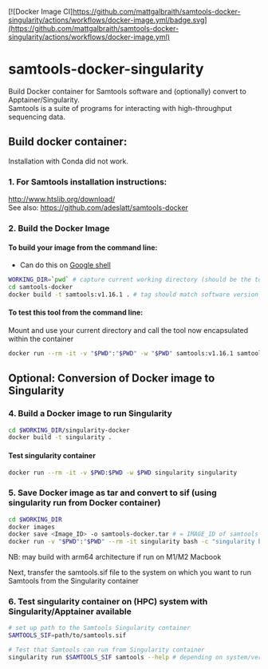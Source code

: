 [![Docker Image CI]https://github.com/mattgalbraith/samtools-docker-singularity/actions/workflows/docker-image.yml/badge.svg](https://github.com/mattgalbraith/samtools-docker-singularity/actions/workflows/docker-image.yml)
# samtools-docker-singularity
Build Docker container for Samtools software and (optionally) convert to Apptainer/Singularity.  
Samtools is a suite of programs for interacting with high-throughput sequencing data.  

## Build docker container:  

Installation with Conda did not work.
### 1. For Samtools installation instructions:  
http://www.htslib.org/download/  
See also:
https://github.com/adeslatt/samtools-docker

### 2. Build the Docker Image

#### To build your image from the command line:
* Can do this on [Google shell](https://shell.cloud.google.com)

```bash
WORKING_DIR=`pwd` # capture current working directory (should be the top-level samtools-docker-singularity directory)
cd samtools-docker
docker build -t samtools:v1.16.1 . # tag should match software version
```

#### To test this tool from the command line:
Mount and use your current directory and call the tool now encapsulated within the container
```bash
docker run --rm -it -v "$PWD":"$PWD" -w "$PWD" samtools:v1.16.1 samtools -h
```

## Optional: Conversion of Docker image to Singularity

### 4. Build a Docker image to run Singularity

```bash
cd $WORKING_DIR/singularity-docker
docker build -t singularity .
```

#### Test singularity container
```bash
docker run --rm -it -v $PWD:$PWD -w $PWD singularity singularity
```

### 5. Save Docker image as tar and convert to sif (using singularity run from Docker container)
```bash
cd $WORKING_DIR
docker images
docker save <Image_ID> -o samtools-docker.tar # = IMAGE_ID of samtools image
docker run -v "$PWD":"$PWD" --rm -it singularity bash -c "singularity build "$PWD"/samtools.sif docker-archive:///"$PWD"/samtools-docker.tar"
```
NB: may build with arm64 architecture if run on M1/M2 Macbook  

Next, transfer the samtools.sif file to the system on which you want to run Samtools from the Singularity container

### 6. Test singularity container on (HPC) system with Singularity/Apptainer available
```bash
# set up path to the Samtools Singularity container
SAMTOOLS_SIF=path/to/samtools.sif

# Test that Samtools can run from Singularity container
singularity run $SAMTOOLS_SIF samtools --help # depending on system/version, singularity is now called apptainer
```

